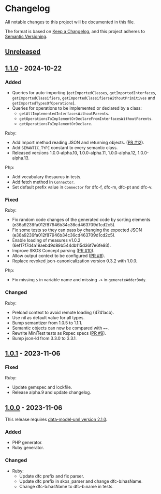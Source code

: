 # Changelog

All notable changes to this project will be documented in this file.

The format is based on [Keep a Changelog](https://keepachangelog.com/en/1.0.0/),
and this project adheres to [Semantic Versioning](https://semver.org/spec/v2.0.0.html).

## [Unreleased]

## [1.1.0] - 2024-10-22

### Added

- Queries for auto-importing (`getImportedClasses`, `getImportedInterfaces`, `getImportedClassifiers`, `getImportedClassifiersWithoutPrimitives` and `getImportedTypesOfOperations`).
- Queries for operations to be implemented or declared by a class: 
  - `getAllImplementedInterfacesWithoutParents`.
  - `getOperationsToImplementOrDeclareFromInterfacesWithoutParents`.
  - `getOperationsToImplementOrDeclare`.

Ruby:
- Add Import method reading JSON and returning objects. ([PR #12](https://github.com/datafoodconsortium/connector-codegen/pull/12)).
- Add `SEMANTIC_TYPE` constant to every semantic class.
- Released versions 1.0.0-alpha.10, 1.0.0-alpha.11, 1.0.0-alpha.12, 1.0.0-alpha.13.

Php:
- Add vocabulary thesaurus in tests.
- Add fetch method in `Connector`.
- Set default prefix value in `Connector` for dfc-f, dfc-m, dfc-pt and dfc-v.

### Fixed

Ruby:
- Fix random code changes of the generated code by sorting elements (e36a9236fa012f87946b34c36cd463709d1cd2c5).
- Fix some tests so they can pass by changing the expected JSON (e36a9236fa012f87946b34c36cd463709d1cd2c5).
- Enable loading of measures v1.0.2 (6ef17f7d4a19aebd9d89b544db115d36f7e6fe93).
- Improve SKOS Concept parsing ([PR #10](https://github.com/datafoodconsortium/connector-codegen/pull/10)).
- Allow output context to be configured ([PR #8](https://github.com/datafoodconsortium/connector-codegen/pull/8)).
- Replace revoked json-canonicalization version 0.3.2 with 1.0.0.

Php:
- Fix missing `$` in variable name and missing `->` in `generateAdderBody`.

### Changed

Ruby:
- Preload context to avoid remote loading (4741acb).
- Use nil as default value for all types.
- Bump semantizer from 1.0.5 to 1.1.1.
- Semantic objects can now be compared with `==`.
- Rewrite MiniTest tests as Rspec specs ([PR #9](https://github.com/datafoodconsortium/connector-codegen/pull/9)).
- Bump json-ld from 3.3.0 to 3.3.1.

## [1.0.1] - 2023-11-06

### Fixed

Ruby:
  - Update gemspec and lockfile.
  - Release alpha.9 and update changelog.

## [1.0.0] - 2023-11-06

This release requires [data-model-uml version 2.1.0](https://github.com/datafoodconsortium/data-model-uml/releases/tag/v2.1.0).

### Added

- PHP generator.
- Ruby generator.

### Changed

- Ruby:
  - Update dfc prefix and fix parser.
  - Update dfc prefix in skos_parser and change dfc-b:hasName.
  - Change dfc-b:hasName to dfc-b:name in tests.

[unreleased]: https://github.com/datafoodconsortium/connector-codegen/compare/v1.1.0...HEAD
[1.1.0]: https://github.com/datafoodconsortium/connector-codegen/compare/v1.0.1...v1.1.0
[1.0.1]: https://github.com/datafoodconsortium/connector-codegen/compare/v1.0.0...v1.0.1
[1.0.0]: https://github.com/datafoodconsortium/connector-codegen/releases/tag/v1.0.0
